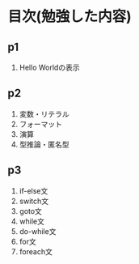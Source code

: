 # 目次(勉強した内容)
## p1
1. Hello Worldの表示

## p2
1. 変数・リテラル
2. フォーマット
3. 演算
4. 型推論・匿名型

## p3  
1. if-else文
2. switch文
3. goto文
4. while文
5. do-while文
6. for文
7. foreach文

